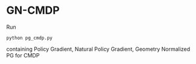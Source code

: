 # GN-CMDP

Run
```
python pg_cmdp.py
```
containing Policy Gradient, Natural Policy Gradient, Geometry Normalized PG for CMDP
